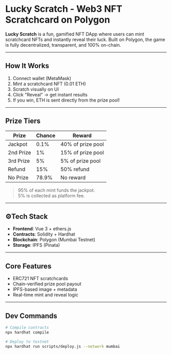 # Lucky Scratch - Web3 NFT Scratchcard on Polygon

**Lucky Scratch** is a fun, gamified NFT DApp where users can mint scratchcard NFTs and instantly reveal their luck. Built on Polygon, the game is fully decentralized, transparent, and 100% on-chain.

---

## How It Works

1. Connect wallet (MetaMask)
2. Mint a scratchcard NFT (0.01 ETH)
3. Scratch visually on UI
4. Click "Reveal" → get instant results
5. If you win, ETH is sent directly from the prize pool!

---

## Prize Tiers

| Prize       | Chance  | Reward              |
|-------------|---------|---------------------|
| Jackpot   | 0.1%    | 40% of prize pool   |
| 2nd Prize | 1%      | 15% of prize pool   |
| 3rd Prize | 5%      | 5% of prize pool    |
| Refund    | 15%     | 50% refund          |
| No Prize  | 78.9%   | No reward           |

> 95% of each mint funds the jackpot.  
> 5% is collected as platform fee.

---

## ⚙Tech Stack

- **Frontend**: Vue 3 + ethers.js  
- **Contracts**: Solidity + Hardhat  
- **Blockchain**: Polygon (Mumbai Testnet)  
- **Storage**: IPFS (Pinata)  

---

## Core Features

- ERC721 NFT scratchcards  
- Chain-verified prize pool payout  
- IPFS-based image + metadata  
- Real-time mint and reveal logic  

---

## Dev Commands

```bash
# Compile contracts
npx hardhat compile

# Deploy to testnet
npx hardhat run scripts/deploy.js --network mumbai
